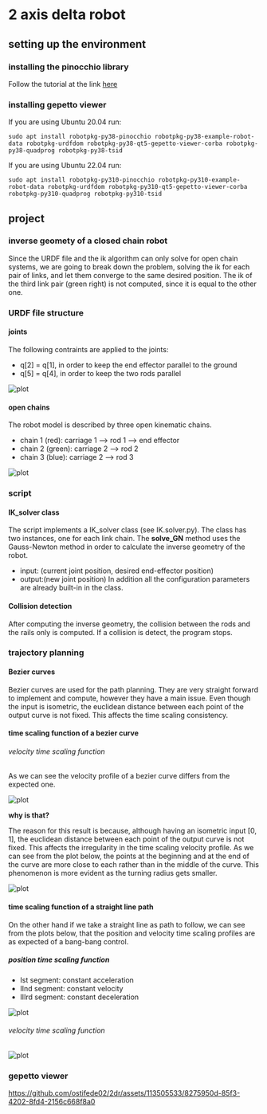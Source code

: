 # 2 axis delta robot

## setting up the environment
### installing the pinocchio library
Follow the tutorial at the link [here](https://stack-of-tasks.github.io/pinocchio/download.html)
### installing gepetto viewer
If you are using Ubuntu 20.04 run:
~~~
sudo apt install robotpkg-py38-pinocchio robotpkg-py38-example-robot-data robotpkg-urdfdom robotpkg-py38-qt5-gepetto-viewer-corba robotpkg-py38-quadprog robotpkg-py38-tsid
~~~

If you are using Ubuntu 22.04 run:
~~~
sudo apt install robotpkg-py310-pinocchio robotpkg-py310-example-robot-data robotpkg-urdfdom robotpkg-py310-qt5-gepetto-viewer-corba robotpkg-py310-quadprog robotpkg-py310-tsid
~~~

## project
### inverse geomety of a closed chain robot
Since the URDF file and the ik algorithm can only solve for open chain systems, we are going to break down the problem, solving the ik for each pair of links, and let them converge to the same desired position. The ik of the third link pair (green right) is not computed, since it is equal to the other one.

### URDF file structure
#### joints
The following contraints are applied to the joints:
+ q[2] = q[1], in order to keep the end effector parallel to the ground
+ q[5] = q[4], in order to keep the two rods parallel

![plot](/script/img/joint_diagram.png)

#### open chains
The robot model is described by three open kinematic chains.
+ chain 1 (red): carriage 1 --> rod 1 --> end effector
+ chain 2 (green): carriage 2 --> rod 2
+ chain 3 (blue): carriage 2 --> rod 3

![plot](/script/img/chain_diagram.png)

### script
#### IK_solver class
The script implements a IK_solver class (see IK.solver.py). The class has two instances, one for each link chain. The **solve_GN** method uses the Gauss-Newton method in order to calculate the inverse geometry of the robot.
+ input:   (current joint position, desired end-effector position)
+ output:(new joint position)
In addition all the configuration parameters are already built-in in the class.

#### Collision detection
After computing the inverse geometry, the collision between the rods and the rails only is computed. If a collision is detect, the program stops.


### trajectory planning
#### Bezier curves
Bezier curves are used for the path planning. They are very straight forward to implement and compute, however they have a main issue. Even though the input is isometric, the euclidean distance between each point of the output curve is not fixed. This affects the time scaling consistency.

#### time scaling function of a bezier curve
###### velocity time scaling function
As we can see the velocity profile of a bezier curve differs from the expected one.

![plot](/script/trajectory%20planning/graphs/veloity_time_scaling_profile_bezier.png)

**why is that?**

The reason for this result is because, although having an isometric input [0, 1], the euclidean distance between each point of the output curve is not fixed. This affects the irregularity in the time scaling velocity profile. As we can see from the plot below, the points at the beginning and at the end of the curve are more close to each rather than in the middle of the curve. This phenomenon is more evident as the turning radius gets smaller.

![plot](/script/trajectory%20planning/graphs/end_effector_trajectorty_linear_ts.png)


#### time scaling function of a straight line path
On the other hand if we take a straight line as path to follow, we can see from the plots below, that the position and velocity time scaling profiles are as expected of a bang-bang control.

##### position time scaling function
+ Ist segment: constant acceleration
+ IInd segment: constant velocity
+ IIIrd segment: constant deceleration

![plot](/script/trajectory%20planning/graphs/position_time_scaling_profile_segment.png)

###### velocity time scaling function

![plot](/script/trajectory%20planning/graphs/veloity_time_scaling_profile_segment.png)


### gepetto viewer

https://github.com/ostifede02/2dr/assets/113505533/8275950d-85f3-4202-8fd4-2156c668f8a0
